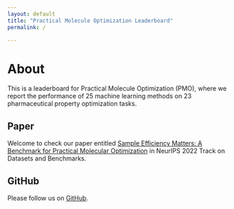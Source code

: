 ```yaml
---
layout: default
title: "Practical Molecule Optimization Leaderboard"
permalink: /

---
```


# About

This is a leaderboard for Practical Molecule Optimization (PMO), where we report the performance of 25 machine learning methods on 23 pharmaceutical property optimization tasks. 

## Paper

Welcome to check our paper entitled [Sample Efficiency Matters: A Benchmark for Practical Molecular Optimization](https://openreview.net/forum?id=yCZRdI0Y7G) in NeurIPS 2022 Track on Datasets and Benchmarks. 


## GitHub

Please follow us on [GitHub](https://github.com/wenhao-gao/mol_opt). 


